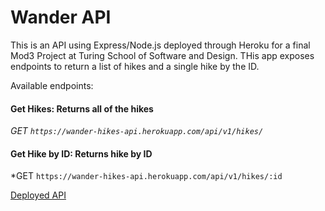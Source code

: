 # Wander API

This is an API using Express/Node.js deployed through Heroku for a final Mod3 Project at Turing School of Software and Design.  THis app exposes endpoints to return a list of hikes and a single hike by the ID.

Available endpoints:
#### Get Hikes: Returns all of the hikes

*GET `https://wander-hikes-api.herokuapp.com/api/v1/hikes/`*

#### Get Hike by ID: Returns hike by ID
*GET `https://wander-hikes-api.herokuapp.com/api/v1/hikes/:id`

[Deployed API](https://wander-hikes-api.herokuapp.com/api/v1/hikes/)
 
  
 


